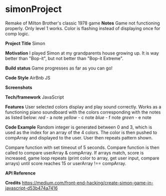 # simonProject

Remake of Milton Brother's classic 1978 game
**Notes**
Game not functioning properly. Only level 1 works. Color is flashing instead of displaying once for comp logic.

**Project Title**
Simon

**Motivation**
I played Simon at my grandparents house growing up. It is way better than "Bop-it", but not better than "Bop-it Extreme".

**Build status**
Game progresses as far as you can go!

**Code Style**
AirBnb JS

**Screenshots**

**Tech/framework**
JavaScript

**Features**
User selected colors display and play sound correctly. Works as a functioning piano soundboard with the colors corresponding with the notes as listed below:
_red_ - a note
_yellow_ - c note
_blue_ - f note
_green_ - e note

**Code Example**
Random integer is generated between 0 and 3, which is used as the index for an array of the 4 colors. The color is then pushed to compArray and displayed to the user. User then repeats pattern shown.

Compare function with set timeout of 5 seconds. Compare function is then called to compare userArray & compArray. If arrays match, score is increased, game loop repeats (print color to array, get user input, compare arrays) until score reaches 15 or userArray !== compArray.

**API Reference**

**Credits**
https://medium.com/front-end-hacking/create-simon-game-in-javascript-d53b474a7416
